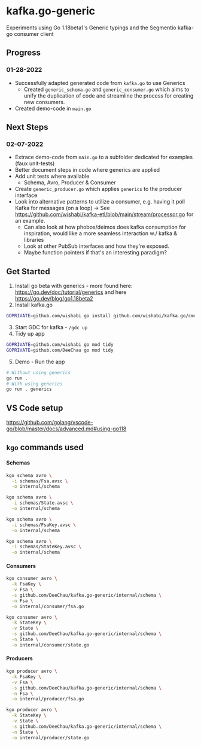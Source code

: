 # kafka.go-generic
Experiments using Go 1.18beta1's Generic typings and the Segmentio kafka-go consumer client

## Progress
### 01-28-2022
* Successfully adapted generated code from `kafka.go` to use Generics
  * Created `generic_schema.go` and `generic_consumer.go` which aims to unify the duplication of code and streamline the process for creating new consumers.
* Created demo-code in `main.go`
## Next Steps
### 02-07-2022
* Extrace demo-code from `main.go` to a subfolder dedicated for examples (faux unit-tests)
* Better document steps in code where generics are applied
* Add unit tests where available
  * Schema, Avro, Producer & Consumer
* Create `generic_producer.go` which applies `generics` to the producer interface
* Look into alternative patterns to utilize a consumer, e.g. having it poll Kafka for messages (on a loop) -> See https://github.com/wishabi/kafka-etl/blob/main/stream/processor.go for an example.
  * Can also look at how phobos/deimos does kafka consumption for inspiration, would like a more seamless interaction w./ kafka & libraries
  * Look at other PubSub interfaces and how they're exposed.
  * Maybe function pointers if that's an interesting paradigm?

## Get Started
1. Install go beta with generics - more found here: https://go.dev/doc/tutorial/generics and here https://go.dev/blog/go1.18beta2
2. Install kafka.go
```bash
GOPRIVATE=github.com/wishabi go install github.com/wishabi/kafka.go/cmd/kgo@latest
```
3. Start GDC for kafka - `/gdc up`
4. Tidy up app
```bash
GOPRIVATE=github.com/wishabi go mod tidy
GOPRIVATE=github.com/DeeChau go mod tidy
```
5. Demo - Run the app
```bash
# Without using generics
go run .
# With using generics
go run . generics
```

## VS Code setup
https://github.com/golang/vscode-go/blob/master/docs/advanced.md#using-go118

## `kgo` commands used
#### Schemas
```bash
kgo schema avro \
  -i schemas/Fsa.avsc \
  -o internal/schema

kgo schema avro \
  -i schemas/State.avsc \
  -o internal/schema

kgo schema avro \
  -i schemas/FsaKey.avsc \
  -o internal/schema

kgo schema avro \
  -i schemas/StateKey.avsc \
  -o internal/schema
```

#### Consumers
```bash
kgo consumer avro \
  -k FsaKey \
  -v Fsa \
  -s github.com/DeeChau/kafka.go-generic/internal/schema \
  -n Fsa \
  -o internal/consumer/fsa.go

kgo consumer avro \
  -k StateKey \
  -v State \
  -s github.com/DeeChau/kafka.go-generic/internal/schema \
  -n State \
  -o internal/consumer/state.go
```

#### Producers
```bash
kgo producer avro \
  -k FsaKey \
  -v Fsa \
  -s github.com/DeeChau/kafka.go-generic/internal/schema \
  -n Fsa \
  -o internal/producer/fsa.go

kgo producer avro \
  -k StateKey \
  -v State \
  -s github.com/DeeChau/kafka.go-generic/internal/schema \
  -n State \
  -o internal/producer/state.go
```
